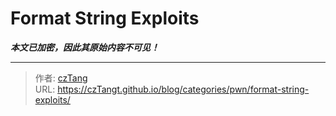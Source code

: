 # Format String Exploits

_**本文已加密，因此其原始内容不可见！**_

---

> 作者: [czTang](https://github.com/czTangt)  
> URL: https://czTangt.github.io/blog/categories/pwn/format-string-exploits/  

